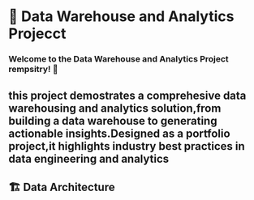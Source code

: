 # 🏬 Data Warehouse and Analytics Projecct
### Welcome to the Data Warehouse and Analytics Project rempsitry! 👋 
## this project demostrates a comprehesive data warehousing and analytics solution,from building a data warehouse to generating actionable insights.Designed as a portfolio project,it highlights industry best practices in data engineering and analytics

## 🏗️  Data Architecture
